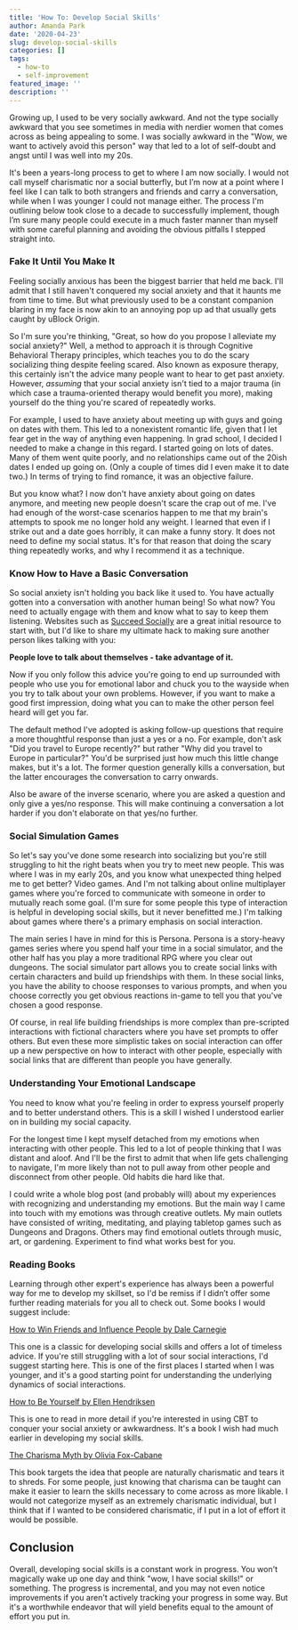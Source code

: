 ```yaml
---
title: 'How To: Develop Social Skills'
author: Amanda Park
date: '2020-04-23'
slug: develop-social-skills
categories: []
tags:
  - how-to
  - self-improvement
featured_image: ''
description: ''
---
```


Growing up, I used to be very socially awkward. And not the type socially awkward that you see sometimes in media with nerdier women that comes across as being appealing to some. I was socially awkward in the "Wow, we want to actively avoid this person" way that led to a lot of self-doubt and angst until I was well into my 20s. 

It's been a years-long process to get to where I am now socially. I would not call myself charismatic nor a social butterfly, but I’m now at a point where I feel like I can talk to both strangers and friends and carry a conversation, while when I was younger I could not manage either. The process I'm outlining below took close to a decade to successfully implement, though I’m sure many people could execute in a much faster manner than myself with some careful planning and avoiding the obvious pitfalls I stepped straight into.

### Fake It Until You Make It

Feeling socially anxious has been the biggest barrier that held me back. I'll admit that I still haven't conquered my social anxiety and that it haunts me from time to time. But what previously used to be a constant companion blaring in my face is now akin to an annoying pop up ad that usually gets caught by uBlock Origin. 

So I'm sure you're thinking, "Great, so how do you propose I alleviate my social anxiety?" Well, a method to approach it is through Cognitive Behavioral Therapy principles, which teaches you to do the scary socializing thing despite feeling scared. Also known as exposure therapy, this certainly isn't the advice many people want to hear to get past anxiety. However, *assuming* that your social anxiety isn't tied to a major trauma (in which case a trauma-oriented therapy would benefit you more), making yourself do the thing you're scared of repeatedly works. 

For example, I used to have anxiety about meeting up with guys and going on dates with them. This led to a nonexistent romantic life, given that I let fear get in the way of anything even happening. In grad school, I decided I needed to make a change in this regard. I started going on lots of dates. Many of them went quite poorly, and no relationships came out of the 20ish dates I ended up going on. (Only a couple of times did I even make it to date two.) In terms of trying to find romance, it was an objective failure. 

But you know what? I now don't have anxiety about going on dates anymore, and meeting new people doesn't scare the crap out of me. I've had enough of the worst-case scenarios happen to me that my brain's attempts to spook me no longer hold any weight. I learned that even if I strike out and a date goes horribly, it can make a funny story. It does not need to define my social status. It's for that reason that doing the scary thing repeatedly works, and why I recommend it as a technique. 

### Know How to Have a Basic Conversation

So social anxiety isn't holding you back like it used to. You have actually gotten into a conversation with another human being! So what now? You need to actually engage with them and know what to say to keep them listening.
Websites such as [Succeed Socially](https://www.succeedsocially.com/) are a great initial resource to start with, but I'd like to share my ultimate hack to making sure another person likes talking with you:

**People love to talk about themselves - take advantage of it.**

Now if you only follow this advice you're going to end up surrounded with people who use you for emotional labor and chuck you to the wayside when you try to talk about your own problems. However, if you want to make a good first impression, doing what you can to make the other person feel heard will get you far. 

The default method I've adopted is asking follow-up questions that require a more thoughtful response than just a yes or a no. For example, don't ask "Did you travel to Europe recently?" but rather "Why did you travel to Europe in particular?" You'd be surprised just how much this little change makes, but it's a lot. The former question generally kills a conversation, but the latter encourages the conversation to carry onwards. 

Also be aware of the inverse scenario, where you are asked a question and only give a yes/no response. This will make continuing a conversation a lot harder if you don't elaborate on that yes/no further. 

### Social Simulation Games

So let's say you've done some research into socializing but you're still struggling to hit the right beats when you try to meet new people. This was where I was in my early 20s, and you know what unexpected thing helped me to get better? Video games. And I'm not talking about online multiplayer games where you're forced to communicate with someone in order to mutually reach some goal. (I'm sure for some people this type of interaction is helpful in developing social skills, but it never benefitted me.) I'm talking about games where there's a primary emphasis on social interaction.

The main series I have in mind for this is Persona. Persona is a story-heavy games series where you spend half your time in a social simulator, and the other half has you play a more traditional RPG where you clear out dungeons. The social simulator part allows you to create social links with certain characters and build up friendships with them. In these social links, you have the ability to choose responses to various prompts, and when you choose correctly you get obvious reactions in-game to tell you that you've chosen a good response.

Of course, in real life building friendships is more complex than pre-scripted interactions with fictional characters where you have set prompts to offer others. But even these more simplistic takes on social interaction can offer up a new perspective on how to interact with other people, especially with social links that are different than people you have generally.

### Understanding Your Emotional Landscape

You need to know what you're feeling in order to express yourself properly and to better understand others. This is a skill I wished I understood earlier on in building my social capacity. 

For the longest time I kept myself detached from my emotions when interacting with other people. This led to a lot of people thinking that I was distant and aloof. And I'll be the first to admit that when life gets challenging to navigate, I'm more likely than not to pull away from other people and disconnect from other people. Old habits die hard like that. 

I could write a whole blog post (and probably will) about my experiences with recognizing and understanding my emotions. But the main way I came into touch with my emotions was through creative outlets. My main outlets have consisted of writing, meditating, and playing tabletop games such as Dungeons and Dragons. Others may find emotional outlets through music, art, or gardening. Experiment to find what works best for you.

### Reading Books 

Learning through other expert's experience has always been a powerful way for me to develop my skillset, so I'd be remiss if I didn’t offer some further reading materials for you all to check out. Some books I would suggest include:

[How to Win Friends and Influence People by Dale Carnegie](https://www.goodreads.com/book/show/4865.How_to_Win_Friends_and_Influence_People)

This one is a classic for developing social skills and offers a lot of timeless advice. If you're still struggling with a lot of sour social interactions, I'd suggest starting here. This is one of the first places I started when I was younger, and it's a good starting point for understanding the underlying dynamics of social interactions.

[How to Be Yourself by Ellen Hendriksen](https://www.goodreads.com/book/show/34964986-how-to-be-yourself)

This is one to read in more detail if you're interested in using CBT to conquer your social anxiety or awkwardness. It's a book I wish had much earlier in developing my social skills. 

[The Charisma Myth by Olivia Fox-Cabane](https://www.goodreads.com/book/show/11910905-the-charisma-myth)

This book targets the idea that people are naturally charismatic and tears it to shreds. For some people, just knowing that charisma can be taught can make it easier to learn the skills necessary to come across as more likable. I would not categorize myself as an extremely charismatic individual, but I think that if I wanted to be considered charismatic, if I put in a lot of effort it would be possible. 

## Conclusion

Overall, developing social skills is a constant work in progress. You won't magically wake up one day and think "wow, I have social skills!" or something. The progress is incremental, and you may not even notice improvements if you aren't actively tracking your progress in some way. But it's a worthwhile endeavor that will yield benefits equal to the amount of effort you put in.
